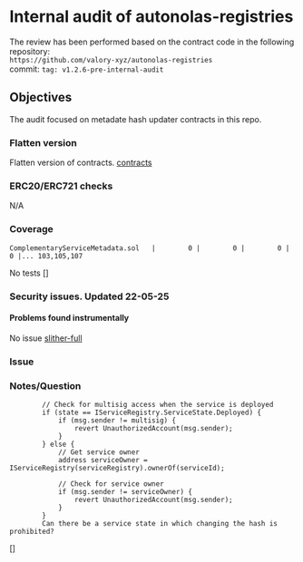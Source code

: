 # Internal audit of autonolas-registries
The review has been performed based on the contract code in the following repository:<br>
`https://github.com/valory-xyz/autonolas-registries` <br>
commit: `tag: v1.2.6-pre-internal-audit` <br> 

## Objectives
The audit focused on metadate hash updater contracts in this repo.

### Flatten version
Flatten version of contracts. [contracts](https://github.com/valory-xyz/autonolas-registries/blob/main/audits/internal8/analysis/contracts) 

### ERC20/ERC721 checks
N/A

### Coverage
```
ComplementaryServiceMetadata.sol   |        0 |        0 |        0 |        0 |... 103,105,107
```
No tests
[]

### Security issues. Updated 22-05-25
#### Problems found instrumentally
No issue
[slither-full](https://github.com/valory-xyz/autonolas-registries/blob/main/audits/internal8/analysis/slither_full.txt)

### Issue
### Notes/Question
```
        // Check for multisig access when the service is deployed
        if (state == IServiceRegistry.ServiceState.Deployed) {
            if (msg.sender != multisig) {
                revert UnauthorizedAccount(msg.sender);
            }
        } else {
            // Get service owner
            address serviceOwner = IServiceRegistry(serviceRegistry).ownerOf(serviceId);

            // Check for service owner
            if (msg.sender != serviceOwner) {
                revert UnauthorizedAccount(msg.sender);
            }
        }
        Can there be a service state in which changing the hash is prohibited?
```
[]


